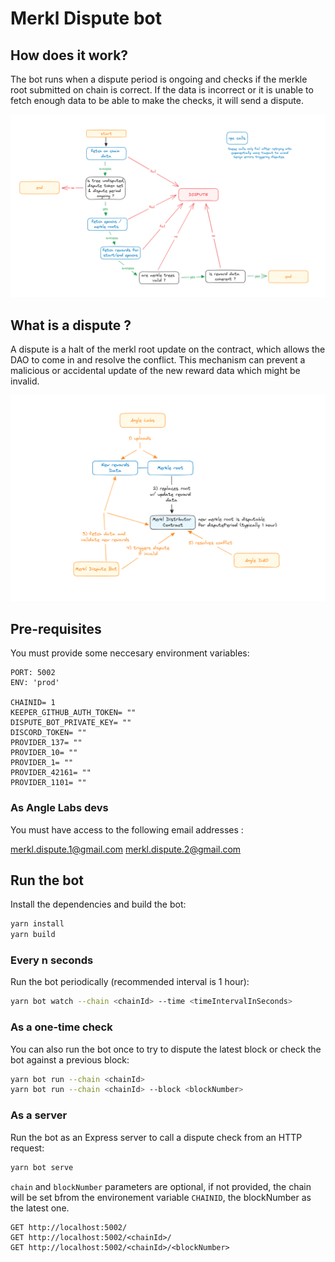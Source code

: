 # Merkl Dispute bot

## How does it work?

The bot runs when a dispute period is ongoing and checks if the merkle root submitted on chain is correct.
If the data is incorrect or it is unable to fetch enough data to be able to make the checks, it will send a dispute.

![image](./docs/bot-decision-tree.png)

## What is a dispute ?

A dispute is a halt of the merkl root update on the contract, which allows the DAO to come in and resolve the conflict. 
This mechanism can prevent a malicious or accidental update of the new reward data which might be invalid.

![image](./docs/dispute-process.png)

## Pre-requisites

You must provide some neccesary environment variables:
```env
PORT: 5002
ENV: 'prod'

CHAINID= 1
KEEPER_GITHUB_AUTH_TOKEN= ""
DISPUTE_BOT_PRIVATE_KEY= ""
DISCORD_TOKEN= ""
PROVIDER_137= ""
PROVIDER_10= ""
PROVIDER_1= ""
PROVIDER_42161= ""
PROVIDER_1101= ""
```

### As Angle Labs devs

You must have access to the following email addresses :

merkl.dispute.1@gmail.com
merkl.dispute.2@gmail.com

## Run the bot

Install the dependencies and build the bot:

```bash
yarn install
yarn build
```

### Every n seconds

Run the bot periodically (recommended interval is 1 hour):

```bash
yarn bot watch --chain <chainId> --time <timeIntervalInSeconds>
```

### As a one-time check

You can also run the bot once to try to dispute the latest block or check the bot against a previous block:

```bash
yarn bot run --chain <chainId>
yarn bot run --chain <chainId> --block <blockNumber>
```

### As a server

Run the bot as an Express server to call a dispute check from an HTTP request:

```bash
yarn bot serve
```
`chain` and `blockNumber` parameters are optional, if not provided, the chain will be set bfrom the environement variable `CHAINID`, the blockNumber as the latest one.

```http
GET http://localhost:5002/ 
GET http://localhost:5002/<chainId>/
GET http://localhost:5002/<chainId>/<blockNumber>
```